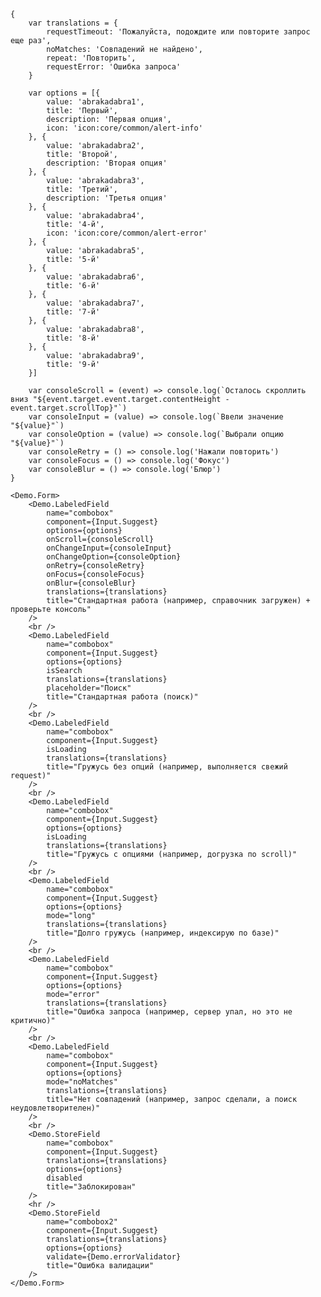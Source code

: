     {
        var translations = {
            requestTimeout: 'Пожалуйста, подождите или повторите запрос еще раз',
            noMatches: 'Совпадений не найдено',
            repeat: 'Повторить',
            requestError: 'Ошибка запроса'
        }
        
        var options = [{
            value: 'abrakadabra1',
            title: 'Первый',
            description: 'Первая опция',
            icon: 'icon:core/common/alert-info'
        }, {
            value: 'abrakadabra2',
            title: 'Второй',
            description: 'Вторая опция'
        }, {
            value: 'abrakadabra3',
            title: 'Третий',
            description: 'Третья опция'
        }, {
            value: 'abrakadabra4',
            title: '4-й',
            icon: 'icon:core/common/alert-error'
        }, {
            value: 'abrakadabra5',
            title: '5-й'
        }, {
            value: 'abrakadabra6',
            title: '6-й'
        }, {
            value: 'abrakadabra7',
            title: '7-й'
        }, {
            value: 'abrakadabra8',
            title: '8-й'
        }, {
            value: 'abrakadabra9',
            title: '9-й'
        }]
        
        var consoleScroll = (event) => console.log(`Осталось скроллить вниз "${event.target.event.target.contentHeight - event.target.scrollTop}"`)
        var consoleInput = (value) => console.log(`Ввели значение "${value}"`)
        var consoleOption = (value) => console.log(`Выбрали опцию "${value}"`)
        var consoleRetry = () => console.log('Нажали повторить')
        var consoleFocus = () => console.log('Фокус')
        var consoleBlur = () => console.log('Блюр')
    }

    <Demo.Form>
        <Demo.LabeledField
            name="combobox"
            component={Input.Suggest}
            options={options}
            onScroll={consoleScroll}
            onChangeInput={consoleInput}
            onChangeOption={consoleOption}
            onRetry={consoleRetry}
            onFocus={consoleFocus}
            onBlur={consoleBlur}
            translations={translations}
            title="Стандартная работа (например, справочник загружен) + проверьте консоль"
        />
        <br />
        <Demo.LabeledField
            name="combobox"
            component={Input.Suggest}
            options={options}
            isSearch
            translations={translations}
            placeholder="Поиск"
            title="Стандартная работа (поиск)"
        />
        <br />
        <Demo.LabeledField
            name="combobox"
            component={Input.Suggest}
            isLoading
            translations={translations}
            title="Гружусь без опций (например, выполняется свежий request)"
        />
        <br />
        <Demo.LabeledField
            name="combobox"
            component={Input.Suggest}
            options={options}
            isLoading
            translations={translations}
            title="Гружусь с опциями (например, догрузка по scroll)"
        />
        <br />
        <Demo.LabeledField
            name="combobox"
            component={Input.Suggest}
            options={options}
            mode="long"
            translations={translations}
            title="Долго гружусь (например, индексирую по базе)"
        />
        <br />
        <Demo.LabeledField
            name="combobox"
            component={Input.Suggest}
            options={options}
            mode="error"
            translations={translations}
            title="Ошибка запроса (например, сервер упал, но это не критично)"
        />
        <br />
        <Demo.LabeledField
            name="combobox"
            component={Input.Suggest}
            options={options}
            mode="noMatches"
            translations={translations}
            title="Нет совпадений (например, запрос сделали, а поиск неудовлетворителен)"
        />
        <br />
        <Demo.StoreField
            name="combobox"
            component={Input.Suggest}
            translations={translations}
            options={options}
            disabled
            title="Заблокирован"
        />
        <hr />
        <Demo.StoreField
            name="combobox2"
            component={Input.Suggest}
            translations={translations}
            options={options}
            validate={Demo.errorValidator}
            title="Ошибка валидации"
        />
    </Demo.Form>
    